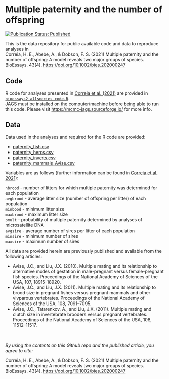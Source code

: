 <!--- Readme for Correia et al. 2021 in BioEssays --->
# Multiple paternity and the number of offspring
[![Publication Status: Published](https://img.shields.io/badge/Publication%20Status-Published-success)](https://doi.org/10.1002/bies.202000247)

This is the data repository for public available code and data to reproduce analyses in  
Correia, H. E., Abebe, A., & Dobson, F. S. (2021) Multiple paternity and the number of offspring: A model reveals two major groups of species. BioEssays. 43(4). https://doi.org/10.1002/bies.202000247  

## Code
R code for analyses presented in [Correia et al. (2021)](https://doi.org/10.1002/bies.202000247) are provided in [`bioessays2_allspecies_code.R`](bioessays2_allspecies_code.R).  
JAGS must be installed on the computer/machine before being able to run this code. Please visit https://mcmc-jags.sourceforge.io/ for more info.

## Data
Data used in the analyses and required for the R code are provided:  
- [paternity_fish.csv](paternity_fish.csv)  
- [paternity_herps.csv](paternity_herps.csv)  
- [paternity_inverts.csv](paternity_inverts.csv)  
- [paternity_mammals_Avise.csv](paternity_mammals_Avise.csv)  

Variables are as follows (further information can be found in [Correia et al. 2021](https://doi.org/10.1002/bies.202000247)):  

`nbrood` - number of litters for which multiple paternity was determined for each population  
`avgbrood` - average litter size (number of offspring per litter) of each population  
`minbood` - minimum litter size  
`maxbrood` - maximum litter size  
`pmult` - probability of multiple paternity determined by analyses of microsatellite DNA  
`avgsire` - average number of sires per litter of each population  
`minsire` - minimum number of sires  
`maxsire` - maximum number of sires  


All data are provided herein are previously published and available from the following articles:  
- Avise, J.C., and Liu, J.X. (2010). Multiple mating and its relationship to alternative modes of gestation in male-pregnant versus female-pregnant fish species. Proceedings of the National Academy of Sciences of the USA, 107, 18915–18920.  
- Avise, J.C., and Liu, J.X. (2011). Multiple mating and its relationship to brood size in pregnant fishes versus pregnant mammals and other vivparous vertebrates. Proceedings of the National Academy of Sciences of the USA, 108, 7091–7095.  
- Avise, J.C., Tatarenkov, A., and Liu, J.X. (2011). Multiple mating and clutch size in invertebrate brooders versus pregnant vertebrates. Proceedings of the National Academy of Sciences of the USA, 108, 11512–11517.  

\
\
_By using the contents on this Github repo and the published article, you agree to cite:_

Correia, H. E., Abebe, A., & Dobson, F. S. (2021) Multiple paternity and the number of offspring: A model reveals two major groups of species. BioEssays. 43(4). https://doi.org/10.1002/bies.202000247
